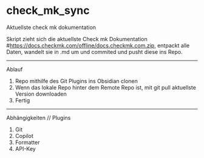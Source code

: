 # check_mk_sync
Aktuellste check mk dokumentation

Skript zieht sich die aktuellste Check mk Dokumentation #https://docs.checkmk.com/offline/docs.checkmk.com.zip, 
entpackt alle Daten, wandelt sie in .md um und commited und pusht diese ins Repo.

_______________________________________

Ablauf 

1. Repo mithilfe des Git Plugins ins Obsidian clonen
2. Wenn das lokale Repo hinter dem Remote Repo ist, mit git pull aktuellste Version downloaden
3. Fertig



______________________________________

Abhängigkeiten // Plugins

1. Git 
2. Copilot
3. Formatter
4. API-Key 
